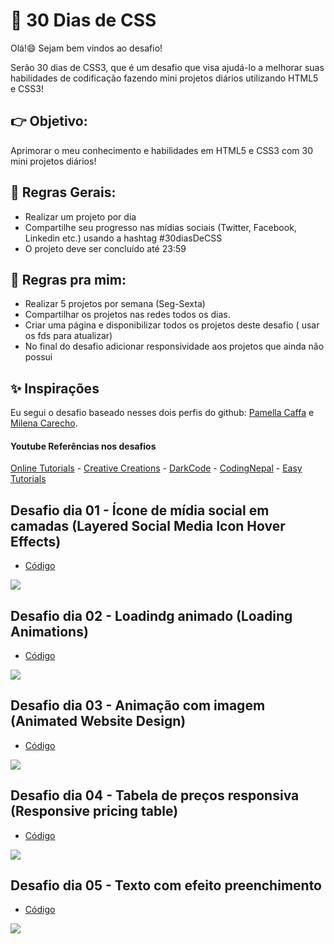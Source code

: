 # :rocket: 30 Dias de CSS

Olá!:smile:
Sejam bem vindos ao desafio!

Serão 30 dias de CSS3, que é um desafio que visa ajudá-lo a melhorar suas habilidades de codificação fazendo mini projetos diários utilizando HTML5 e CSS3!

## :point_right: Objetivo:

Aprimorar o meu conhecimento e habilidades em HTML5 e CSS3 com 30 mini projetos diários!

## :page_with_curl: Regras Gerais:

- Realizar um projeto por dia
- Compartilhe seu progresso nas mídias sociais (Twitter, Facebook, Linkedin etc.) usando a hashtag #30diasDeCSS
- O projeto deve ser concluído até 23:59

## :purple_heart: Regras pra mim:

- Realizar 5 projetos por semana (Seg-Sexta)
- Compartilhar os projetos nas redes todos os dias.
- Criar uma página e disponibilizar todos os projetos deste desafio ( usar os fds para atualizar)
- No final do desafio adicionar responsividade aos projetos que ainda não possui

## :sparkles: Inspirações

Eu segui o desafio baseado nesses dois perfis do github:
[Pamella Caffa](https://github.com/pcaffa/30daysCSS) e [Milena Carecho](https://github.com/MilenaCarecho/30diasDeCSS).

#### Youtube Referências nos desafios

[Online Tutorials](https://www.youtube.com/channel/UCbwXnUipZsLfUckBPsC7Jog) - [Creative Creations](https://www.youtube.com/channel/UCOKmVksbzoKJKmtu7rlEM1A) - [DarkCode](https://www.youtube.com/channel/UCD3KVjbb7aq2OiOffuungzw) - [CodingNepal](https://www.youtube.com/c/CodingNepal/videos) - [Easy Tutorials](https://www.youtube.com/channel/UCkjoHfkLEy7ZT4bA2myJ8xA)

## Desafio dia 01 - Ícone de mídia social em camadas (Layered Social Media Icon Hover Effects)

- [Código](https://github.com/iiizadora/30-days-CSS/tree/main/day-1)

<img src="https://github.com/iiizadora/30-days-CSS/blob/main/midia/dia01.gif">

## Desafio dia 02 - Loadindg animado (Loading Animations)

- [Código](https://github.com/iiizadora/30-days-CSS/tree/main/day-2)

<img src="https://github.com/iiizadora/30-days-CSS/blob/main/midia/dia02.gif">

## Desafio dia 03 - Animação com imagem (Animated Website Design)

- [Código](https://github.com/iiizadora/30-days-CSS/tree/main/day-3)

<img src="https://github.com/iiizadora/30-days-CSS/blob/main/midia/dia03.gif">

## Desafio dia 04 - Tabela de preços responsiva (Responsive pricing table)

- [Código](https://github.com/iiizadora/30-days-CSS/tree/main/day-4)

<img src="https://github.com/iiizadora/30-days-CSS/blob/main/midia/dia04.gif">

## Desafio dia 05 - Texto com efeito preenchimento

- [Código](https://github.com/iiizadora/30-days-CSS/tree/main/day-5)

<img src="https://github.com/iiizadora/30-days-CSS/blob/main/midia/dia05.gif">
